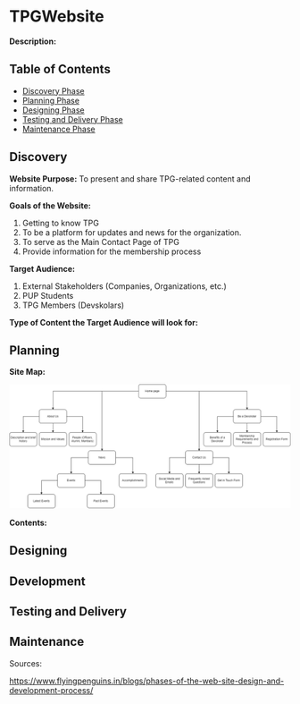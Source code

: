 # TPGWebsite
**Description:**

## Table of Contents
- [Discovery Phase](#discovery)
- [Planning Phase](#planning)
- [Designing Phase](#designing)
- [Testing and Delivery Phase](#testing-and-delivery)
- [Maintenance Phase](#maintenance)

## Discovery
**Website Purpose:** To present and share TPG-related content and information.

**Goals of the Website:** 
1. Getting to know TPG 
2. To be a platform for updates and news for the organization.
3. To serve as the Main Contact Page of TPG
4. Provide information for the membership process

**Target Audience:**
1. External Stakeholders (Companies, Organizations, etc.)
2. PUP Students
3. TPG Members (Devskolars)

**Type of Content the Target Audience will look for:**


## Planning
**Site Map:**

![Site Map](Sitemap.png)

**Contents:**


## Designing

## Development

## Testing and Delivery

## Maintenance


Sources:

https://www.flyingpenguins.in/blogs/phases-of-the-web-site-design-and-development-process/
